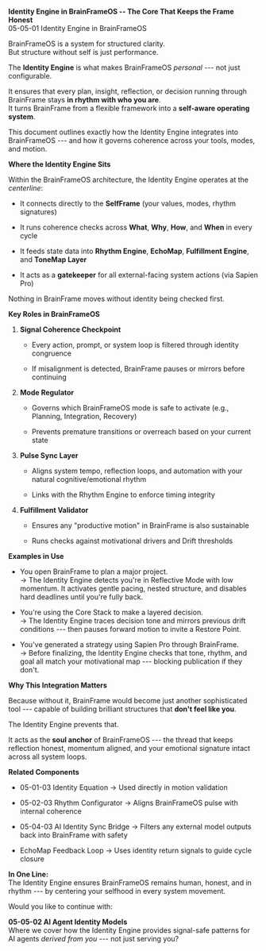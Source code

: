 **Identity Engine in BrainFrameOS -- The Core That Keeps the Frame
Honest**\
05-05-01 Identity Engine in BrainFrameOS

BrainFrameOS is a system for structured clarity.\
But structure without self is just performance.

The **Identity Engine** is what makes BrainFrameOS *personal* --- not
just configurable.

It ensures that every plan, insight, reflection, or decision running
through BrainFrame stays **in rhythm with who you are**.\
It turns BrainFrame from a flexible framework into a **self-aware
operating system**.

This document outlines exactly how the Identity Engine integrates into
BrainFrameOS --- and how it governs coherence across your tools, modes,
and motion.

**Where the Identity Engine Sits**

Within the BrainFrameOS architecture, the Identity Engine operates at
the *centerline*:

- It connects directly to the **SelfFrame** (your values, modes, rhythm
  signatures)

- It runs coherence checks across **What**, **Why**, **How**, and
  **When** in every cycle

- It feeds state data into **Rhythm Engine**, **EchoMap**, **Fulfillment
  Engine**, and **ToneMap Layer**

- It acts as a **gatekeeper** for all external-facing system actions
  (via Sapien Pro)

Nothing in BrainFrame moves without identity being checked first.

**Key Roles in BrainFrameOS**

1.  **Signal Coherence Checkpoint**

    - Every action, prompt, or system loop is filtered through identity
      congruence

    - If misalignment is detected, BrainFrame pauses or mirrors before
      continuing

2.  **Mode Regulator**

    - Governs which BrainFrameOS mode is safe to activate (e.g.,
      Planning, Integration, Recovery)

    - Prevents premature transitions or overreach based on your current
      state

3.  **Pulse Sync Layer**

    - Aligns system tempo, reflection loops, and automation with your
      natural cognitive/emotional rhythm

    - Links with the Rhythm Engine to enforce timing integrity

4.  **Fulfillment Validator**

    - Ensures any "productive motion" in BrainFrame is also sustainable

    - Runs checks against motivational drivers and Drift thresholds

**Examples in Use**

- You open BrainFrame to plan a major project.\
  → The Identity Engine detects you're in Reflective Mode with low
  momentum. It activates gentle pacing, nested structure, and disables
  hard deadlines until you\'re fully back.

- You\'re using the Core Stack to make a layered decision.\
  → The Identity Engine traces decision tone and mirrors previous drift
  conditions --- then pauses forward motion to invite a Restore Point.

- You've generated a strategy using Sapien Pro through BrainFrame.\
  → Before finalizing, the Identity Engine checks that tone, rhythm, and
  goal all match your motivational map --- blocking publication if they
  don't.

**Why This Integration Matters**

Because without it, BrainFrame would become just another sophisticated
tool --- capable of building brilliant structures that **don't feel like
you**.

The Identity Engine prevents that.

It acts as the **soul anchor** of BrainFrameOS --- the thread that keeps
reflection honest, momentum aligned, and your emotional signature intact
across all system loops.

**Related Components**

- 05-01-03 Identity Equation → Used directly in motion validation

- 05-02-03 Rhythm Configurator → Aligns BrainFrameOS pulse with internal
  coherence

- 05-04-03 AI Identity Sync Bridge → Filters any external model outputs
  back into BrainFrame with safety

- EchoMap Feedback Loop → Uses identity return signals to guide cycle
  closure

**In One Line:**\
The Identity Engine ensures BrainFrameOS remains human, honest, and in
rhythm --- by centering your selfhood in every system movement.

Would you like to continue with:

**05-05-02 AI Agent Identity Models**\
Where we cover how the Identity Engine provides signal-safe patterns for
AI agents *derived from you* --- not just serving you?
